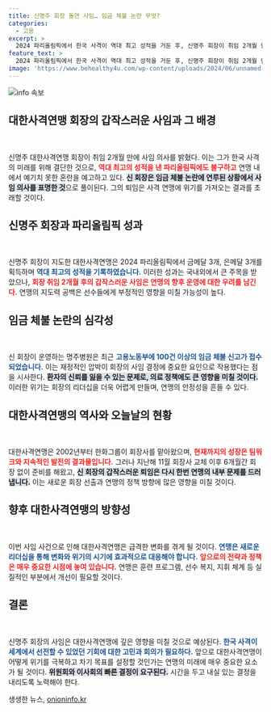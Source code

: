 ```yaml
---
title: 신명주 회장 돌연 사임… 임금 체불 논란 무엇?
categories:
  - 고용
excerpt: >
  2024 파리올림픽에서 한국 사격이 역대 최고 성적을 거둔 후, 신명주 회장이 취임 2개월 만에 갑작스럽게 사임 의사를 밝혔습니다. 임금 체불 논란의 여파로 연맹 혼란은 불가피할 전망입니다!
feature_text: >
  2024 파리올림픽에서 한국 사격이 역대 최고 성적을 거둔 후, 신명주 회장이 취임 2개월 만에 갑작스럽게 사임 의사를 밝혔습니다. 임금 체불 논란의 여파로 연맹 혼란은 불가피할 전망입니다!
image: 'https://www.behealthy4u.com/wp-content/uploads/2024/06/unnamed-file.png'
---
```


<p><img src="https://www.behealthy4u.com/wp-content/uploads/2024/06/unnamed-file.png" alt="info 속보" /></p>

<h2 data-ke-size="size26">대한사격연맹 회장의 갑작스러운 사임과 그 배경</h2>

<p data-ke-size="size16">&nbsp;</p>

<p>신명주 대한사격연맹 회장이 취임 2개월 만에 사임 의사를 밝혔다. 이는 그가 한국 사격의 미래를 위해 결단한 것으로, <b><span style="color: #ee2323;">역대 최고의 성적을 낸 파리올림픽에도 불구하고</span></b> 연맹 내에서 예기치 못한 혼란을 예고하고 있다. <b><span style="background-color: #21538527;">신 회장은 임금 체불 논란에 연루된 상황에서 사임 의사를 표명한 것</span></b>으로 풀이된다. 그의 퇴임은 사격 연맹에 위기를 가져오는 결과를 초래할 것이다.</p>

<h2 data-ke-size="size26">신명주 회장과 파리올림픽 성과</h2>

<p data-ke-size="size16">&nbsp;</p>

<p>신명주 회장이 지도한 대한사격연맹은 2024 파리올림픽에서 금메달 3개, 은메달 3개를 획득하며 <b><span style="color: #1a5490;">역대 최고의 성적을 기록하였습니다.</span></b> 이러한 성과는 국내외에서 큰 주목을 받았으나, <b><span style="color: #ee2323;">회장 취임 2개월 후의 갑작스러운 사임은 연맹의 향후 운영에 대한 우려를 남긴다.</span></b> 연맹의 지도력 공백은 선수들에게 부정적인 영향을 미칠 가능성이 높다.</p>

<h2 data-ke-size="size26">임금 체불 논란의 심각성</h2>

<p data-ke-size="size16">&nbsp;</p>

<p>신 회장이 운영하는 명주병원은 최근 <b><span style="color: #1a5490;">고용노동부에 100건 이상의 임금 체불 신고가 접수되었습니다.</span></b> 이는 재정적인 압박이 회장의 사임 결정에 중요한 요인으로 작용했다는 점을 시사한다. <b><span style="background-color: #21538527;">환자의 신뢰를 잃을 수 있는 문제로, 의료 정책에도 큰 영향을 미칠 것이다.</span></b> 이러한 위기는 회장의 리더십을 더욱 어렵게 만들며, 연맹의 안정성을 흔들 수 있다.</p>

<h2 data-ke-size="size26">대한사격연맹의 역사와 오늘날의 현황</h2>

<p data-ke-size="size16">&nbsp;</p>

<p>대한사격연맹은 2002년부터 한화그룹이 회장사를 맡아왔으며, <b><span style="color: #ee2323;">현재까지의 성장은 팀워크와 지속적인 발전의 결과물입니다.</span></b> 그러나 지난해 11월 회장사 교체 이후 6개월간 회장 없이 준비를 해왔고, <b><span style="background-color: #21538527;">신 회장의 갑작스러운 퇴임은 다시 한번 연맹의 내부 문제를 드러냅니다.</span></b> 이는 새로운 회장 선출과 연맹의 정책 방향에 많은 영향을 미칠 것이다.</p>

<h2 data-ke-size="size26">향후 대한사격연맹의 방향성</h2>

<p data-ke-size="size16">&nbsp;</p>

<p>이번 사임 사건으로 인해 대한사격연맹은 급격한 변화를 겪게 될 것이다. <b><span style="color: #1a5490;">연맹은 새로운 리더십을 통해 변화와 위기의 시기에 효과적으로 대응해야 합니다.</span></b> <b><span style="color: #ee2323;">앞으로의 전략과 정책은 매우 중요한 시점에 놓여 있습니다.</span></b> 연맹은 훈련 프로그램, 선수 복지, 지휘 체계 등 실질적인 부분에서 개선이 필요할 것이다.</p>

<h2 data-ke-size="size26">결론</h2>

<p data-ke-size="size16">&nbsp;</p>

<p>신명주 회장의 사임은 대한사격연맹에 깊은 영향을 미칠 것으로 예상된다. <b><span style="color: #1a5490;">한국 사격이 세계에서 선전할 수 있었던 기회에 대한 고민과 회의가 필요하다.</span></b> 앞으로 대한사격연맹이 어떻게 위기를 극복하고 차기 목표를 설정할 것인가는 연맹의 미래에 매우 중요한 요소가 될 것이다. <b><span style="background-color: #21538527;">위원회와 이사회의 빠른 결정이 요구된다.</span></b> 시간을 두고 내실 있는 결정을 내리도록 노력해야 한다.</p>
생생한 뉴스, <a href="https://onioninfo.kr" rel="dofollow">onioninfo.kr</a>


